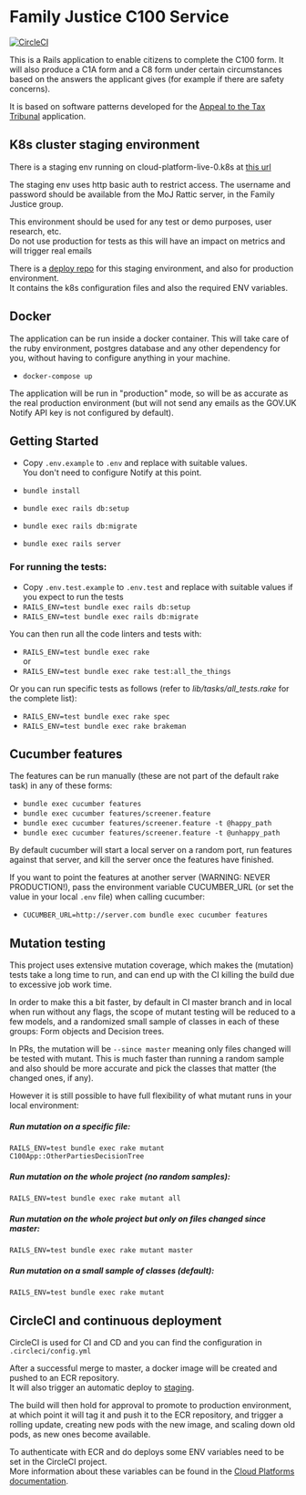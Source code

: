 # Family Justice C100 Service

[![CircleCI](https://circleci.com/gh/ministryofjustice/c100-application.svg?style=svg)](https://circleci.com/gh/ministryofjustice/c100-application)

This is a Rails application to enable citizens to complete the C100 form. It will also produce a C1A form and a C8 form 
under certain circumstances based on the answers the applicant gives (for example if there are safety concerns).

It is based on software patterns developed for the [Appeal to the Tax Tribunal][taxtribs] application.

## K8s cluster staging environment

There is a staging env running on cloud-platform-live-0.k8s at [this url][k8s-staging]

The staging env uses http basic auth to restrict access. The username and
password should be available from the MoJ Rattic server, in the Family Justice group.

This environment should be used for any test or demo purposes, user research, etc.  
Do not use production for tests as this will have an impact on metrics and will trigger real emails

There is a [deploy repo][deploy-repo] for this staging environment, and also for production environment.  
It contains the k8s configuration files and also the required ENV variables.

## Docker

The application can be run inside a docker container. This will take care of the ruby environment, postgres database 
and any other dependency for you, without having to configure anything in your machine.

* `docker-compose up`

The application will be run in "production" mode, so will be as accurate as the real production environment (but will 
not send any emails as the GOV.UK Notify API key is not configured by default).

## Getting Started

* Copy `.env.example` to `.env` and replace with suitable values.  
You don't need to configure Notify at this point.

* `bundle install`
* `bundle exec rails db:setup`
* `bundle exec rails db:migrate`
* `bundle exec rails server`

### For running the tests:

* Copy `.env.test.example` to `.env.test` and replace with suitable values if you expect to run the tests
* `RAILS_ENV=test bundle exec rails db:setup`
* `RAILS_ENV=test bundle exec rails db:migrate`

You can then run all the code linters and tests with:

* `RAILS_ENV=test bundle exec rake`  
or  
* `RAILS_ENV=test bundle exec rake test:all_the_things`

Or you can run specific tests as follows (refer to *lib/tasks/all_tests.rake* for the complete list):

* `RAILS_ENV=test bundle exec rake spec`
* `RAILS_ENV=test bundle exec rake brakeman`

## Cucumber features

The features can be run manually (these are not part of the default rake task) in any of these forms:

* `bundle exec cucumber features`
* `bundle exec cucumber features/screener.feature`
* `bundle exec cucumber features/screener.feature -t @happy_path`
* `bundle exec cucumber features/screener.feature -t @unhappy_path`

By default cucumber will start a local server on a random port, run features against that server, and kill the server once the features have finished.

If you want to point the features at another server (WARNING: NEVER PRODUCTION!), pass the environment variable CUCUMBER_URL (or set the value in your local `.env` file) when calling cucumber:

* `CUCUMBER_URL=http://server.com bundle exec cucumber features`

## Mutation testing

This project uses extensive mutation coverage, which makes the (mutation) tests take a long time to run, and can end up with the CI killing the build due to excessive job work time.

In order to make this a bit faster, by default in CI master branch and in local when run without any flags, the scope of mutant testing will be reduced to a few models, and a randomized small sample of classes in each of these groups: Form objects and Decision trees.

In PRs, the mutation will be `--since master` meaning only files changed will be tested with mutant. This is much faster than running a random sample and also should be more accurate and pick the classes that matter (the changed ones, if any).

However it is still possible to have full flexibility of what mutant runs in your local environment:

##### Run mutation on a specific file:
`RAILS_ENV=test bundle exec rake mutant C100App::OtherPartiesDecisionTree`

##### Run mutation on the whole project (no random samples):
`RAILS_ENV=test bundle exec rake mutant all`

##### Run mutation on the whole project but only on files changed since master:
`RAILS_ENV=test bundle exec rake mutant master`

##### Run mutation on a small sample of classes (default):
`RAILS_ENV=test bundle exec rake mutant`


## CircleCI and continuous deployment

CircleCI is used for CI and CD and you can find the configuration in `.circleci/config.yml`  

After a successful merge to master, a docker image will be created and pushed to an ECR repository.  
It will also trigger an automatic deploy to [staging][k8s-staging].

The build will then hold for approval to promote to production environment, at which point it will tag it 
and push it to the ECR repository, and trigger a rolling update, creating new pods with the new image, and 
scaling down old pods, as new ones become available.

To authenticate with ECR and do deploys some ENV variables need to be set in the CircleCI project.  
More information about these variables can be found in the [Cloud Platforms documentation][cloud-docs].

[taxtribs]: https://github.com/ministryofjustice/tax-tribunals-datacapture
[deploy-repo]: https://github.com/ministryofjustice/c100-application-deploy
[k8s-staging]: https://c100-application-staging.apps.cloud-platform-live-0.k8s.integration.dsd.io
[cloud-docs]: https://ministryofjustice.github.io/cloud-platform-user-docs/02-deploying-an-app/004-use-circleci-to-upgrade-app
